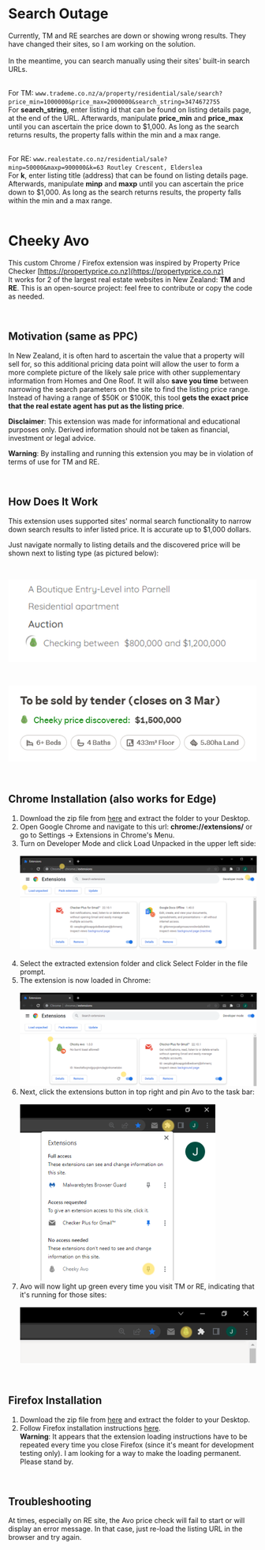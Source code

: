 # Search Outage
Currently, TM and RE searches are down or showing wrong results. They have changed their sites, so I am working on the solution.
</br>
</br>
In the meantime, you can search manually using their sites' built-in search URLs.
</br>
</br>

For TM:   `www.trademe.co.nz/a/property/residential/sale/search?price_min=1000000&price_max=2000000&search_string=3474672755`</br>
For <strong>search_string</strong>, enter listing id that can be found on listing details page, at the end of the URL. Afterwards, manipulate <strong>price_min</strong> and <strong>price_max</strong> until you can ascertain the price down to $1,000. As long as the search returns results, the property falls within the min and a max range.
</br>
</br>

For RE:   `www.realestate.co.nz/residential/sale?minp=50000&maxp=900000&k=63 Routley Crescent, Elderslea`</br>
For <strong>k</strong>, enter listing title (address) that can be found on listing details page. Afterwards, manipulate <strong>minp</strong> and <strong>maxp</strong> until you can ascertain the price down to $1,000. As long as the search returns results, the property falls within the min and a max range.
</br>
</br>

# Cheeky Avo 

This custom Chrome / Firefox extension was inspired by Property Price Checker [https://propertyprice.co.nz](https://propertyprice.co.nz) </br>
It works for 2 of the largest real estate websites in New Zealand: <b>TM</b> and <b>RE</b>. This is an open-source project: feel free to contribute or copy the code as needed. 

<br/>

## Motivation (same as PPC)

 In New Zealand, it is often hard to ascertain the value that a property will sell for, so this additional pricing data point will allow the user to form a more complete picture of the likely sale price with other supplementary information from Homes and One Roof. It will also <b>save you time</b> between narrowing the search parameters on the site to find the listing price range. Instead of having a range of $50K or $100K, this tool <b>gets the exact price that the real estate agent has put as the listing price</b>.
 </br>

<b>Disclaimer</b>: This extension was made for informational and educational purposes only. Derived information should not be taken as financial, investment or legal advice.

<b>Warning</b>: By installing and running this extension you may be in violation of terms of use for TM and RE.

<br/>

## How Does It Work

This extension uses supported sites' normal search functionality to narrow down search results to infer listed price. It is accurate up to $1,000 dollars.

Just navigate normally to listing details and the discovered price will be shown next to listing type (as pictured below):

<br/>

![example price](./images//re-example.png)

<br/>

![example price](./images//tm-example.png)

<br/>

## Chrome Installation (also works for Edge)
1. Download the zip file from [here](https://downgit.github.io/#/home?url=https://github.com/cheekyavo/cheekyavo/tree/main/extension) and extract the folder to your Desktop.
2. Open Google Chrome and navigate to this url: <b>chrome://extensions/</b> or go to Settings -> Extensions in Chrome's Menu.
3. Turn on Developer Mode and click Load Unpacked in the upper left side: <br/><br/>
![example price](./images//dev-mode.png) <br/><br/>
4. Select the extracted extension folder and click Select Folder in the file prompt.
5. The extension is now loaded in Chrome:<br/><br/>
![example price](./images//cheeky-installed.png) <br/>
6. Next, click the extensions button in top right and pin Avo to the task bar:<br/><br/>
![example price](./images//icon-unpinned.png) <br/>
7. Avo will now light up green every time you visit TM or RE, indicating that it's running for those sites:<br/><br/>
![example price](./images//icon-green.png) <br/>

<br/>

## Firefox Installation
1. Download the zip file from [here](https://downgit.github.io/#/home?url=https://github.com/cheekyavo/cheekyavo/tree/main/extension) and extract the folder to your Desktop.
2. Follow Firefox installation instructions [here](https://extensionworkshop.com/documentation/develop/temporary-installation-in-firefox/).
<br/><b>Warning</b>: It appears that the extension loading instructions have to be repeated every time you close Firefox (since it's meant for development testing only). I am looking for a way to make the loading permanent. Please stand by.

<br/>

## Troubleshooting
At times, especially on RE site, the Avo price check will fail to start or will display an error message. In that case, just re-load the listing URL in the browser and try again.
